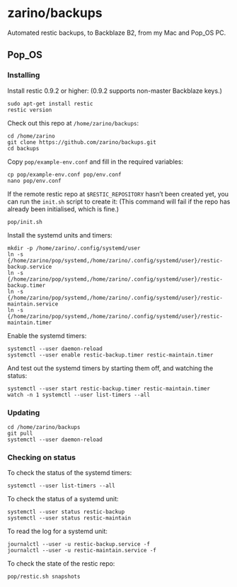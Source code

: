 # zarino/backups

Automated restic backups, to Backblaze B2, from my Mac and Pop_OS PC.

## Pop_OS

### Installing

Install restic 0.9.2 or higher: (0.9.2 supports non-master Backblaze keys.)

    sudo apt-get install restic
    restic version

Check out this repo at `/home/zarino/backups`:

    cd /home/zarino
    git clone https://github.com/zarino/backups.git
    cd backups

Copy `pop/example-env.conf` and fill in the required variables:

    cp pop/example-env.conf pop/env.conf
    nano pop/env.conf

If the remote restic repo at `$RESTIC_REPOSITORY` hasn’t been created yet, you can run the `init.sh` script to create it: (This command will fail if the repo has already been initialised, which is fine.)

    pop/init.sh

Install the systemd units and timers:

    mkdir -p /home/zarino/.config/systemd/user
    ln -s {/home/zarino/pop/systemd,/home/zarino/.config/systemd/user}/restic-backup.service
    ln -s {/home/zarino/pop/systemd,/home/zarino/.config/systemd/user}/restic-backup.timer
    ln -s {/home/zarino/pop/systemd,/home/zarino/.config/systemd/user}/restic-maintain.service
    ln -s {/home/zarino/pop/systemd,/home/zarino/.config/systemd/user}/restic-maintain.timer

Enable the systemd timers:

    systemctl --user daemon-reload
    systemctl --user enable restic-backup.timer restic-maintain.timer

And test out the systemd timers by starting them off, and watching the status:

    systemctl --user start restic-backup.timer restic-maintain.timer
    watch -n 1 systemctl --user list-timers --all

### Updating

    cd /home/zarino/backups
    git pull
    systemctl --user daemon-reload

### Checking on status

To check the status of the systemd timers:

    systemctl --user list-timers --all

To check the status of a systemd unit:

    systemctl --user status restic-backup
    systemctl --user status restic-maintain

To read the log for a systemd unit:

    journalctl --user -u restic-backup.service -f
    journalctl --user -u restic-maintain.service -f

To check the state of the restic repo:

    pop/restic.sh snapshots
